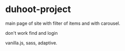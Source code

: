# duhoot-project

main page of site with filter of items and with carousel.

don't work find and login

vanilla.js, sass, adaptive.
